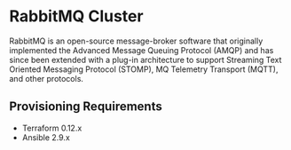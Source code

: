 # RabbitMQ Cluster

RabbitMQ is an open-source message-broker software that originally implemented the Advanced Message Queuing Protocol (AMQP) and has since been extended with a plug-in architecture to support Streaming Text Oriented Messaging Protocol (STOMP), MQ Telemetry Transport (MQTT), and other protocols.

## Provisioning Requirements

* Terraform 0.12.x
* Ansible 2.9.x